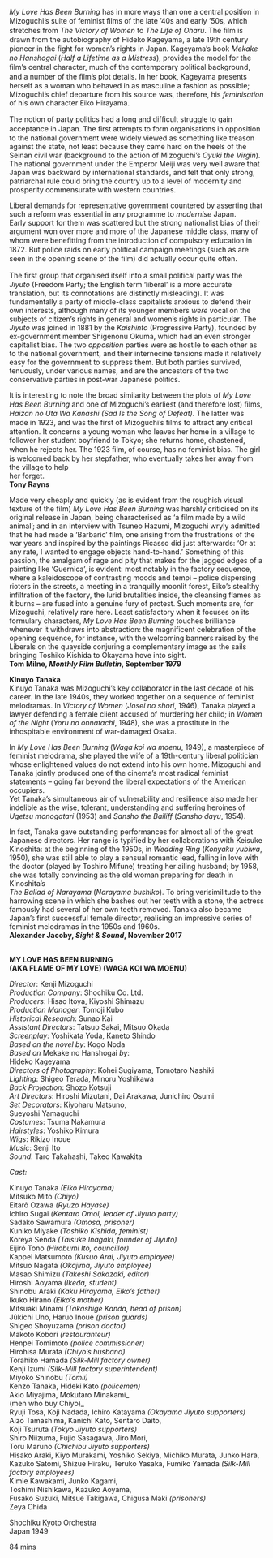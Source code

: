 

_My Love Has Been Burning_ has in more ways than one a central position in Mizoguchi’s suite of feminist ﬁlms of the late ’40s and early ’50s, which stretches from _The Victory of Women_ to _The Life of Oharu_. The ﬁlm is drawn from the autobiography of Hideko Kageyama, a late 19th century pioneer in the ﬁght for women’s rights in Japan. Kageyama’s book _Mekake no Hanshogai_ (_Half a Lifetime as a Mistress_), provides the model for the ﬁlm’s central character, much of the contemporary political background, and a number of the ﬁlm’s plot details. In her book, Kageyama presents herself as a woman who behaved in as masculine a fashion as possible; Mizoguchi’s chief departure from his source was, therefore, his _feminisation_ of his own character Eiko Hirayama.

The notion of party politics had a long and difﬁcult struggle to gain acceptance in Japan. The ﬁrst attempts to form organisations in opposition to the national government were widely viewed as something like treason against the state, not least because they came hard on the heels of the Seinan civil war (background to the action of Mizoguchi’s _Oyuki the Virgin_). The national government under the Emperor Meiji was very well aware that Japan was backward by international standards, and felt that only strong, patriarchal rule could bring the country up to a level of modernity and prosperity commensurate with western countries.

Liberal demands for representative government countered by asserting that such a reform was essential in any programme to _modernise_ Japan.  
Early support for them was scattered but the strong nationalist bias of their argument won over more and more of the Japanese middle class, many of whom were beneﬁtting from the introduction of compulsory education in 1872. But police raids on early political campaign meetings (such as are seen in the opening scene of the ﬁlm) did actually occur quite often.

The ﬁrst group that organised itself into a small political party was the _Jiyuto_ (Freedom Party; the English term ‘liberal’ is a more accurate translation, but its connotations are distinctly misleading). It was fundamentally a party of middle-class capitalists anxious to defend their own interests, although many of its younger members _were_ vocal on the subjects of citizen’s rights in general and women’s rights in particular. The _Jiyuto_ was joined in 1881 by the _Kaishinto_ (Progressive Party), founded by ex-government member Shigenonu Okuma, which had an even stronger capitalist bias. The two _opposition_ parties were as hostile to each other as to the national government, and their internecine tensions made it relatively easy for the government to suppress them. But both parties survived, tenuously, under various names, and are the ancestors of the two conservative parties in post-war Japanese politics.

It is interesting to note the broad similarity between the plots of _My Love Has Been Burning_ and one of Mizoguchi’s earliest (and therefore lost) ﬁlms, _Haizan no Uta Wa Kanashi (Sad Is the Song of Defeat)_. The latter was made in 1923, and was the ﬁrst of Mizoguchi’s ﬁlms to attract any critical attention. It concerns a young woman who leaves her home in a village to follower her student boyfriend to Tokyo; she returns home, chastened, when he rejects her. The 1923 ﬁlm, of course, has no feminist bias. The girl is welcomed back by her stepfather, who eventually takes her away from the village to help  
her forget.  
**Tony Rayns**

Made very cheaply and quickly (as is evident from the roughish visual texture of the film) _My Love Has Been Burning_ was harshly criticised on its original release in Japan, being characterised as ‘a film made by a wild animal’; and in an interview with Tsuneo Hazumi, Mizoguchi wryly admitted that he had made a ‘Barbaric’ film, one arising from the frustrations of the war years and inspired by the paintings Picasso did just afterwards: ‘Or at any rate, I wanted to engage objects hand-to-hand.’ Something of this passion, the amalgam of rage and pity that makes for the jagged edges of a painting like ‘Guernica’, is evident: most notably in the factory sequence, where a kaleidoscope of contrasting moods and tempi – police dispersing rioters in the streets, a meeting in a tranquilly moonlit forest, Eiko’s stealthy infiltration of the factory, the lurid brutalities inside, the cleansing flames as it burns – are fused into a genuine fury of protest. Such moments are, for Mizoguchi, relatively rare here. Least satisfactory when it focuses on its formulary characters, _My Love Has Been Burning_ touches brilliance whenever it withdraws into abstraction: the magnificent celebration of the opening sequence, for instance, with the welcoming banners raised by the Liberals on the quayside conjuring a complementary image as the sails bringing Toshiko Kishida to Okayama hove into sight.  
**Tom Milne, _Monthly Film Bulletin_, September 1979**

**Kinuyo Tanaka**  
Kinuyo Tanaka was Mizoguchi’s key collaborator in the last decade of his career. In the late 1940s, they worked together on a sequence of feminist melodramas. In _Victory of Women_ (_Josei no shori_, 1946), Tanaka played a lawyer defending a female client accused of murdering her child; in _Women of the Night_ (_Yoru no onnatachi_, 1948), she was a prostitute in the inhospitable environment of war-damaged Osaka.

In _My Love Has Been Burning_ (_Waga koi wa moenu_, 1949), a masterpiece of feminist melodrama, she played the wife of a 19th-century liberal politician whose enlightened values do not extend into his own home. Mizoguchi and Tanaka jointly produced one of the cinema’s most radical feminist statements – going far beyond the liberal expectations of the American occupiers.  
Yet Tanaka’s simultaneous air of vulnerability and resilience also made her indelible as the wise, tolerant, understanding and suffering heroines of _Ugetsu monogatari_ (1953) and _Sansho the Bailiff_ (_Sansho dayu_, 1954).

In fact, Tanaka gave outstanding performances for almost all of the great Japanese directors. Her range is typified by her collaborations with Keisuke Kinoshita: at the beginning of the 1950s, in _Wedding Ring_ (_Konyaku yubiwa_, 1950), she was still able to play a sensual romantic lead, falling in love with the doctor (played by Toshiro Mifune) treating her ailing husband; by 1958, she was totally convincing as the old woman preparing for death in Kinoshita’s  
_The Ballad of Narayama_ (_Narayama bushiko_). To bring verisimilitude to the harrowing scene in which she bashes out her teeth with a stone, the actress famously had several of her own teeth removed. Tanaka also became Japan’s first successful female director, realising an impressive series of feminist melodramas in the 1950s and 1960s.  
**Alexander Jacoby, _Sight & Sound_, November 2017**
<br><br>

**MY LOVE HAS BEEN BURNING  
(AKA FLAME OF MY LOVE) (WAGA KOI WA MOENU)**

_Director_: Kenji Mizoguchi  
_Production Company_: Shochiku Co. Ltd.  
_Producers_: Hisao Itoya, Kiyoshi Shimazu  
_Production Manager_: Tomoji Kubo  
_Historical Research_: Sunao Kai  
_Assistant Directors_: Tatsuo Sakai, Mitsuo Okada  
_Screenplay_: Yoshikata Yoda, Kaneto Shindo  
_Based on the novel by_: Kogo Noda  
_Based on_ Mekake no Hanshogai _by_:  
Hideko Kageyama  
_Directors of Photography_: Kohei Sugiyama, Tomotaro Nashiki  
_Lighting_: Shigeo Terada, Minoru Yoshikawa  
_Back Projection_: Shozo Kotsuji  
_Art Directors_: Hiroshi Mizutani, Dai Arakawa, Junichiro Osumi  
_Set Decorators_: Kiyoharu Matsuno,  
Sueyoshi Yamaguchi  
_Costumes_: Tsuma Nakamura  
_Hairstyles_: Yoshiko Kimura  
_Wigs_: Rikizo Inoue  
_Music_: Senji Ito  
_Sound_: Taro Takahashi, Takeo Kawakita

_Cast:_

Kinuyo Tanaka _(Eiko Hirayama)_  
Mitsuko Mito _(Chiyo)_  
Eitarô Ozawa _(Ryuzo Hayase)_  
Ichiro Sugai _(Kentaro Omoi, leader of Jiyuto party)_  
Sadako Sawamura _(Omosa, prisoner)_  
Kuniko Miyake _(Toshiko Kishida, feminist)_  
Koreya Senda _(Taisuke Inagaki, founder of Jiyuto)_  
Eijirô Tono _(Hirobumi Ito, councillor)_  
Kappei Matsumoto _(Kusuo Arai, Jiyuto employee)_  
Mitsuo Nagata _(Okajima, Jiyuto employee)_  
Masao Shimizu _(Takeshi Sakazaki, editor)_  
Hiroshi Aoyama _(Ikeda, student)_  
Shinobu Araki _(Kaku Hirayama, Eiko’s father)_  
Ikuko Hirano _(Eiko’s mother)_  
Mitsuaki Minami _(Takashige Kanda, head of prison)_  
Jûkichi Uno, Haruo Inoue _(prison guards)_  
Shigeo Shoyuzama _(prison doctor)_  
Makoto Kobori _(restauranteur)_  
Henpei Tomimoto _(police commissioner)_  
Hirohisa Murata _(Chiyo’s husband)_  
Torahiko Hamada _(Silk-Mill factory owner)_  
Kenji Izumi _(Silk-Mill factory superintendent)_  
Miyoko Shinobu _(Tomii)_  
Kenzo Tanaka, Hideki Kato _(policemen)_  
Akio Miyajima, Mokutaro Minakami_  
(men who buy Chiyo)_  
Ryuji Tosa, Koji Nadada, Ichiro Katayama _(Okayama Jiyuto supporters)_  
Aizo Tamashima, Kanichi Kato, Sentaro Daito,  
Koji Tsuruta _(Tokyo Jiyuto supporters)_  
Shiro Niizuma, Fujio Sasagawa, Jiro Mori,  
Toru Maruno _(Chichibu Jiyuto supporters)_  
Hisako Araki, Kiyo Murakami, Yoshiko Sekiya, Michiko Murata, Junko Hara, Kazuko Satomi, Shizue Hiraku, Teruko Yasaka, Fumiko Yamada _(Silk-Mill factory employees)_  
Kimie Kawakami, Junko Kagami,  
Toshimi Nishikawa, Kazuko Aoyama,  
Fusako Suzuki, Mitsue Takigawa, Chigusa Maki _(prisoners)_  
Zeya Chida

Shochiku Kyoto Orchestra  
Japan 1949

84 mins
<!--stackedit_data:
eyJoaXN0b3J5IjpbLTEwODE4OTA5NThdfQ==
-->